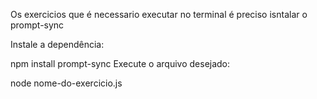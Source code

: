 Os exercicios que é necessario executar no terminal é preciso isntalar o prompt-sync

Instale a dependência:

npm install prompt-sync
Execute o arquivo desejado:

node nome-do-exercicio.js
